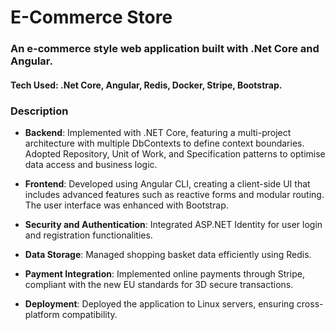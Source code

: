 # E-Commerce Store

### An e-commerce style web application built with .Net Core and Angular.

#### Tech Used: .Net Core, Angular, Redis, Docker, Stripe, Bootstrap.

### Description
- **Backend**: Implemented with .NET Core, featuring a multi-project architecture with multiple DbContexts to define context boundaries. Adopted Repository, Unit of Work, and Specification patterns to optimise data access and business logic.

- **Frontend**: Developed using Angular CLI, creating a client-side UI that includes advanced features such as reactive forms and modular routing. The user interface was enhanced with Bootstrap.

- **Security and Authentication**: Integrated ASP.NET Identity for user login and registration functionalities.

- **Data Storage**: Managed shopping basket data efficiently using Redis.

- **Payment Integration**: Implemented online payments through Stripe, compliant with the new EU standards for 3D secure transactions.

- **Deployment**: Deployed the application to Linux servers, ensuring cross-platform compatibility.